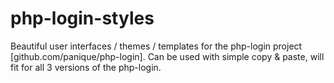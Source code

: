 php-login-styles
================

Beautiful user interfaces / themes / templates for the php-login project [github.com/panique/php-login]. Can be used with simple copy &amp; paste, will fit for all 3 versions of the php-login.
